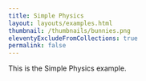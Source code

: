 ```yaml
---
title: Simple Physics 
layout: layouts/examples.html
thumbnail: /thumbnails/bunnies.png
eleventyExcludeFromCollections: true
permalink: false
---
```


This is the Simple Physics example.